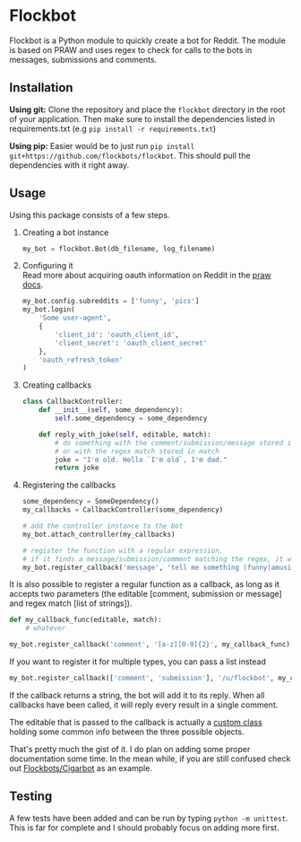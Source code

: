 # Flockbot
Flockbot is a Python module to quickly create a bot for Reddit. 
The module is based on PRAW and uses regex to check for calls to the bots in messages, submissions and comments.

## Installation
**Using git:** 
Clone the repository and place the `flockbot` directory in the root of your application. 
Then make sure to install the dependencies listed in requirements.txt (e.g `pip install -r requirements.txt`) 

**Using pip:** 
Easier would be to just run `pip install git+https://github.com/flockbots/flockbot`. 
This should pull the dependencies with it right away. 

## Usage
Using this package consists of a few steps.

1. Creating a bot instance

   ```python
   my_bot = flockbot.Bot(db_filename, log_filename)
   ```

2. Configuring it  
Read more about acquiring oauth information on Reddit in the [praw docs](http://praw.readthedocs.org/en/latest/pages/oauth.html).

   ```python
   my_bot.config.subreddits = ['funny', 'pics']
   my_bot.login(
       'Some user-agent',
       {
           'client_id': 'oauth_client_id',
           'client_secret': 'oauth_client_secret'
       },
       'oauth_refresh_token'
   )
   ```


3. Creating callbacks

   ```python
   class CallbackController:
       def __init__(self, some_dependency):
           self.some_dependency = some_dependency

       def reply_with_joke(self, editable, match):
           # do something with the comment/submission/message stored in editable
           # or with the regex match stored in match
           joke = "I'm old. Hello `I'm old`, I'm dad."
           return joke
   ```

4. Registering the callbacks

   ```python
   some_dependency = SomeDependency()
   my_callbacks = CallbackController(some_dependency)
   
   # add the controller instance to the bot
   my_bot.attach_controller(my_callbacks)
   ```

   ```python
   # register the function with a regular expression.
   # if it finds a message/submission/comment matching the regex, it will call the function 
   my_bot.register_callback('message', 'tell me something (funny|amusing)', 'CallbackController@reply_with_joke')
   ```

It is also possible to register a regular function as a callback, as long as it accepts two parameters 
(the editable [comment, submission or message] and regex match [list of strings]).

   ```python
   def my_callback_func(editable, match):
       # whatever

   my_bot.register_callback('comment', '[a-z][0-9]{2}', my_callback_func)
   ```

If you want to register it for multiple types, you can pass a list instead

   ```python
   my_bot.register_callback(['comment', 'submission'], '/u/flockbot', my_callback_func) 
   ```

If the callback returns a string, the bot will add it to its reply. When all callbacks have been called, it will reply every result in a single comment.

The editable that is passed to the callback is actually a [custom class](https://github.com/FlockBots/flockbot/blob/master/flockbot/helpers/editableContainer.py) holding some common info between the three possible objects.

That's pretty much the gist of it. I do plan on adding some proper documentation some time. In the mean while, if you are still confused check out [Flockbots/Cigarbot](https://github.com/FlockBots/Cigarbot) as an example.


## Testing
A few tests have been added and can be run by typing `python -m unittest`.
This is far for complete and I should probably focus on adding more first.
